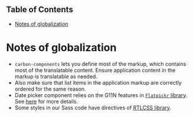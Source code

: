 <!-- START doctoc generated TOC please keep comment here to allow auto update -->
<!-- DON'T EDIT THIS SECTION, INSTEAD RE-RUN doctoc TO UPDATE -->

## Table of Contents

- [Notes of globalization](#notes-of-globalization)

<!-- END doctoc generated TOC please keep comment here to allow auto update -->

# Notes of globalization

- `carbon-components` lets you define most of the markup, which contains most of
  the translatable content. Ensure application content in the markup is
  translatable as needed.
- Also make sure that list items in the application markup are correctly ordered
  for the same reason.
- Date picker component relies on the G11N features in
  [`Flatpickr` library](<(https://chmln.github.io/flatpickr/)>). See
  [here](../src/components/date-picker/README.md#localization) for more details.
- Some styles in our Sass code have directives of
  [RTLCSS library](https://rtlcss.com/learn/usage-guide/control-directives/index.html).
